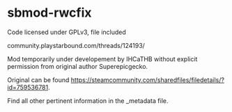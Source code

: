 # sbmod-rwcfix

Code licensed under GPLv3, file included

community.playstarbound.com/threads/124193/

Mod temporarily under developement by IHCaTHB without explicit permission from original author Superepicgecko.

Original can be found https://steamcommunity.com/sharedfiles/filedetails/?id=759536781.

Find all other pertinent information in the _metadata file.




